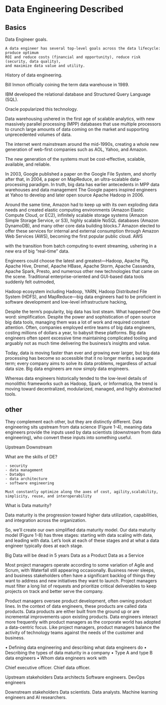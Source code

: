 # Data Engineering Described

## Basics

Data Engineer goals.
```
A data engineer has several top-level goals across the data lifecycle: produce optimum
ROI and reduce costs (financial and opportunity), reduce risk (security, data quality),
and maximize data value and utility.
```

History of data engineering.

Bill Inmon officially coining the term data warehouse in 1989.

IBM developed the relational database and Structured Query Language (SQL).

Oracle popularized this technology.

Data warehousing ushered in the first age of scalable analytics, with new massively
parallel processing (MPP) databases that use multiple processors to crunch large
amounts of data coming on the market and supporting unprecedented volumes
of data.

The internet went mainstream around the mid-1990s, creating a whole new generation
of web-first companies such as AOL, Yahoo, and Amazon.

The new generation of the systems must be cost-effective, scalable, available, and reliable.

In 2003, Google published a paper on the Google File System, and shortly after
that, in 2004, a paper on MapReduce, an ultra-scalable data-processing paradigm.
In truth, big data has earlier antecedents in MPP data warehouses and data management
The Google papers inspired engineers at Yahoo to develop and later open source
Apache Hadoop in 2006.

Around the same time, Amazon had to keep up with its own exploding data needs
and created elastic computing environments (Amazon Elastic Compute Cloud, or
EC2), infinitely scalable storage systems (Amazon Simple Storage Service, or S3),
highly scalable NoSQL databases (Amazon DynamoDB), and many other core data
building blocks.7 Amazon elected to offer these services for internal and external
consumption through Amazon Web Services (AWS), becoming the first popular
public cloud. AWS

with the transition from batch computing to event streaming, ushering in a new era of big “real-time” data.

Engineers could choose the latest and greatest—Hadoop, Apache Pig, Apache Hive,
Dremel, Apache HBase, Apache Storm, Apache Cassandra, Apache Spark, Presto,
and numerous other new technologies that came on the scene. Traditional enterprise-oriented
and GUI-based data tools suddenly felt outmoded,

Hadoop ecosystem
including Hadoop, YARN, Hadoop Distributed File System (HDFS), and
MapReduce—big data engineers had to be proficient in software development and
low-level infrastructure hacking,

Despite the term’s popularity, big data has lost steam. What happened? One word:
simplification. Despite the power and sophistication of open source big data tools,
managing them was a lot of work and required constant attention. Often, companies
employed entire teams of big data engineers, costing millions of dollars a year, to
babysit these platforms. Big data engineers often spent excessive time maintaining
complicated tooling and arguably not as much time delivering the business’s insights
and value.

Today, data is moving faster than ever and growing ever larger, but big data processing
has become so accessible that it no longer merits a separate term; every company
aims to solve its data problems, regardless of actual data size. Big data engineers are
now simply data engineers.

Whereas data
engineers historically tended to the low-level details of monolithic frameworks such
as Hadoop, Spark, or Informatica, the trend is moving toward decentralized, modularized,
managed, and highly abstracted tools.




## other 
They complement each other, but they
are distinctly different. Data engineering sits upstream from data science (Figure 1-4),
meaning data engineers provide the inputs used by data scientists (downstream from
data engineering), who convert these inputs into something useful.

Upstream
Downstream


What are the skills of DE?

```
- security
- data management
- DataOps
- data architecture
- software engineering

Must constantly optimize along the axes of cost, agility,scalability, simplicity, reuse, and interoperability
```



What is Data maturity?

Data maturity is the progression toward higher data utilization, capabilities, and
integration across the organization.

So, we’ll create our own simplified data maturity model. Our data
maturity model (Figure 1-8) has three stages: starting with data
scaling with data,
and leading with data. Let’s look at each of these stages and at what a data engineer
typically does at each stage.



Big Data will be dead in 5 years
Data as a Product
Data as a Service

Most project managers operate according to some variation of Agile and Scrum, with
Waterfall still appearing occasionally. Business never sleeps, and business stakeholders
often have a significant backlog of things they want to address and new initiatives
they want to launch. Project managers must filter a long list of requests and prioritize
critical deliverables to keep projects on track and better serve the company.


Product managers oversee product development, often owning product lines. In the
context of data engineers, these products are called data products. Data products
are either built from the ground up or are incremental improvements upon existing
products. Data engineers interact more frequently with product managers as the
corporate world has adopted a data-centric focus. Like project managers, product
managers balance the activity of technology teams against the needs of the customer
and business.

• Defining data engineering and describing what data engineers do
• Describing the types of data maturity in a company
• Type A and type B data engineers
• Whom data engineers work with

Chief executive officer.
Chief data officer.

Upstream stakeholders
Data architects
Software engineers.
DevOps engineers

Downstream stakeholders
Data scientists.
Data analysts.
Machine learning engineers and AI researchers.

